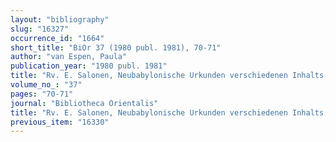```yaml
---
layout: "bibliography"
slug: "16327"
occurrence_id: "1664"
short_title: "BiOr 37 (1980 publ. 1981), 70-71"
author: "van Espen, Paula"
publication_year: "1980 publ. 1981"
title: "Rv. E. Salonen, Neubabylonische Urkunden verschiedenen Inhalts, II"
volume_no_: "37"
pages: "70-71"
journal: "Bibliotheca Orientalis"
title: "Rv. E. Salonen, Neubabylonische Urkunden verschiedenen Inhalts, II"
previous_item: "16330"
---
```

